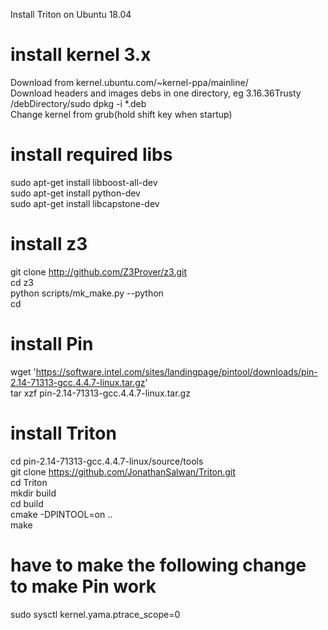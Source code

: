 Install Triton on Ubuntu 18.04

# install kernel 3.x
Download from kernel.ubuntu.com/~kernel-ppa/mainline/  
Download headers and images debs in one directory, eg 3.16.36Trusty  
/debDirectory/sudo dpkg -i *.deb  
Change kernel from grub(hold shift key when startup)  

# install required libs
sudo apt-get install libboost-all-dev  
sudo apt-get install python-dev  
sudo apt-get install libcapstone-dev  

# install z3
git clone http://github.com/Z3Prover/z3.git  
cd z3  
python scripts/mk_make.py --python  
cd  

# install Pin
wget 'https://software.intel.com/sites/landingpage/pintool/downloads/pin-2.14-71313-gcc.4.4.7-linux.tar.gz'  
tar xzf pin-2.14-71313-gcc.4.4.7-linux.tar.gz  

# install Triton
cd pin-2.14-71313-gcc.4.4.7-linux/source/tools  
git clone https://github.com/JonathanSalwan/Triton.git  
cd Triton  
mkdir build  
cd build  
cmake -DPINTOOL=on ..  
make  

# have to make the following change to make Pin work
sudo sysctl kernel.yama.ptrace_scope=0  
